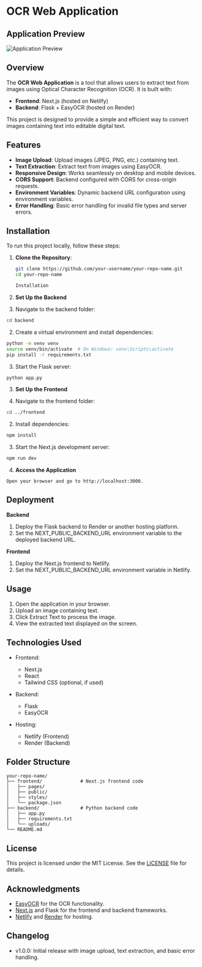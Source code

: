 # OCR Web Application

## Application Preview

![Application Preview](https://github.com/user-attachments/assets/c1a9af86-6f1c-4fff-8707-38f29a984387)

## Overview

The **OCR Web Application** is a tool that allows users to extract text from images using Optical Character Recognition (OCR). It is built with:

- **Frontend**: Next.js (hosted on Netlify)
- **Backend**: Flask + EasyOCR (hosted on Render)

This project is designed to provide a simple and efficient way to convert images containing text into editable digital text.

## Features

- **Image Upload**: Upload images (JPEG, PNG, etc.) containing text.
- **Text Extraction**: Extract text from images using EasyOCR.
- **Responsive Design**: Works seamlessly on desktop and mobile devices.
- **CORS Support**: Backend configured with CORS for cross-origin requests.
- **Environment Variables**: Dynamic backend URL configuration using environment variables.
- **Error Handling**: Basic error handling for invalid file types and server errors.

## Installation

To run this project locally, follow these steps:

1. **Clone the Repository**:
   ```bash
   git clone https://github.com/your-username/your-repo-name.git
   cd your-repo-name

   Installation

2. **Set Up the Backend**
   
1. Navigate to the backend folder:
```bash
cd backend
```

2. Create a virtual environment and install dependencies:

```bash
python -m venv venv
source venv/bin/activate  # On Windows: venv\Scripts\activate
pip install -r requirements.txt
```

3. Start the Flask server:

```bash
python app.py
```

3. **Set Up the Frontend**
   
1. Navigate to the frontend folder:

```bash
cd ../frontend
```

2. Install dependencies:

```bash
npm install
```

3. Start the Next.js development server:

```bash
npm run dev
```

4. **Access the Application**
```   
Open your browser and go to http://localhost:3000.
```

## Deployment

**Backend**

1. Deploy the Flask backend to Render or another hosting platform.
2. Set the NEXT_PUBLIC_BACKEND_URL environment variable to the deployed backend URL.

**Frontend**

1. Deploy the Next.js frontend to Netlify.
2. Set the NEXT_PUBLIC_BACKEND_URL environment variable in Netlify.

## Usage

1. Open the application in your browser.
2. Upload an image containing text.
3. Click Extract Text to process the image.
4. View the extracted text displayed on the screen.

## Technologies Used

* Frontend:

    * Next.js
    * React
    * Tailwind CSS (optional, if used)

* Backend:

    * Flask
    * EasyOCR

* Hosting:

    * Netlify (Frontend)
    * Render (Backend)

## Folder Structure

```
your-repo-name/
├── frontend/              # Next.js frontend code
│   ├── pages/
│   ├── public/
│   ├── styles/
│   └── package.json
├── backend/               # Python backend code
│   ├── app.py
│   ├── requirements.txt
│   └── uploads/
└── README.md
```

## License
This project is licensed under the MIT License. See the [LICENSE](https://github.com/devtitus/Project-Textract/tree/main?tab=MIT-1-ov-file) file for details.

## Acknowledgments

* [EasyOCR](https://www.jaided.ai/easyocr/) for the OCR functionality.
* [Next.js](https://nextjs.org/) and Flask for the frontend and backend frameworks.
* [Netlify](https://www.netlify.com/) and [Render](https://render.com/) for hosting.

## Changelog

* v1.0.0: Initial release with image upload, text extraction, and basic error handling.

